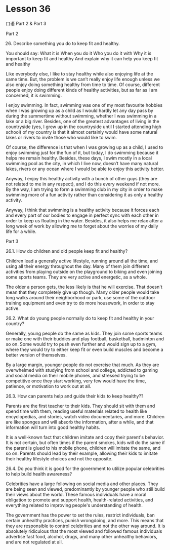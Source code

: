 # Lesson 36

口语 Part 2 & Part 3

Part 2

26.   Describe something you do to keep fit and healthy. 

You should say:
What it is
When you do it
Who you do it with
Why it is important to keep fit and healthy
And explain why it can help you keep fit and healthy

Like everybody else, I like to stay healthy while also enjoying life at the same time. But, the problem is we can’t really enjoy life enough unless we also enjoy doing something healthy from time to time. Of course, different people enjoy doing different kinds of healthy activities, but as far as I am concerned, it is swimming.

I enjoy swimming. In fact, swimming was one of my most favourite hobbies when I was growing up as a child as I would hardly let any day pass by during the summertime without swimming, whether I was swimming in a lake or a big river. Besides, one of the greatest advantages of living in the countryside (yes, I grew up in the countryside until I started attending high school) of my country is that it almost certainly would have some natural lakes or rivers to invite those who would like to swim.

Of course, the difference is that when I was growing up as a child, I used to enjoy swimming just for the fun of it, but today, I do swimming because it helps me remain healthy. Besides, these days, I swim mostly in a local swimming pool as the city, in which I live now, doesn’t have many natural lakes, rivers or any ocean where I would be able to enjoy this activity better.

Anyway, I enjoy this healthy activity with a bunch of other guys (they are not related to me in any respect), and I do this every weekend if not more. By the way, I am trying to form a swimming club in my city in order to make swimming more of a fun activity rather than considering it as only a healthy activity.

Anyway, I think that swimming is a healthy activity because it forces each and every part of our bodies to engage in perfect sync with each other in order to keep us floating in the water. Besides, it also helps me relax after a long week of work by allowing me to forget about the worries of my daily life for a while.

Part 3

26.1. How do children and old people keep fit and healthy?

Children lead a generally active lifestyle, running around all the time, and using all their energy throughout the day. Many of them join different activities from playing outside on the playground to biking and even joining some sports teams. They are very active and energetic, as a whole.

The older a person gets, the less likely is that he will exercise. That doesn't mean that they completely give up though. Many older people would take long walks around their neighborhood or park, use some of the outdoor training equipment and even try to do more housework, in order to stay active.

26.2. What do young people normally do to keep fit and healthy in your country?

Generally, young people do the same as kids. They join some sports teams or make one with their buddies and play football, basketball, badminton and so on. Some would try to push even further and would sign up to a gym, where they would try to either keep fit or even build muscles and become a better version of themselves.

By a large margin, younger people do not exercise that much. As they are overwhelmed with studying from school and college, addicted to gaming and social media on their mobile phones, and stressed trying to be competitive once they start working, very few would have the time, patience, or motivation to work out at all. 

26.3. How can parents help and guide their kids to keep healthy??

Parents are the first teacher to their kids. They should sit with them and spend time with them, reading useful materials related to health like encyclopedias, and stories, watch video documentaries, and more. Children are like sponges and will absorb the information, after a while, and that information will turn into good healthy habits.

It is a well-known fact that children imitate and copy their parent's behavior. It is not certain, but often times if the parent smokes, kids will do the same if the parent is glued to his mobile phone, children will imitate the same, and so on. Parents should lead by their example, allowing their kids to imitate their healthy lifestyle choices and not the opposite.

26.4. Do you think it is good for the government to utilize popular celebrities to help build health awareness?

Celebrities have a large following on social media and other places. They are being seen and viewed, predominantly by younger people who still build their views about the world. These famous individuals have a moral obligation to promote and support health, health-related activities, and everything related to improving people's understanding of health.

The government has the power to set the rules, restrict individuals, ban certain unhealthy practices, punish wrongdoing, and more. This means that they are responsible to control celebrities and not the other way around. It is absolutely ridiculous that the most viewed and followed famous individuals advertise fast food, alcohol, drugs, and many other unhealthy behaviors, and are not regulated at all.
